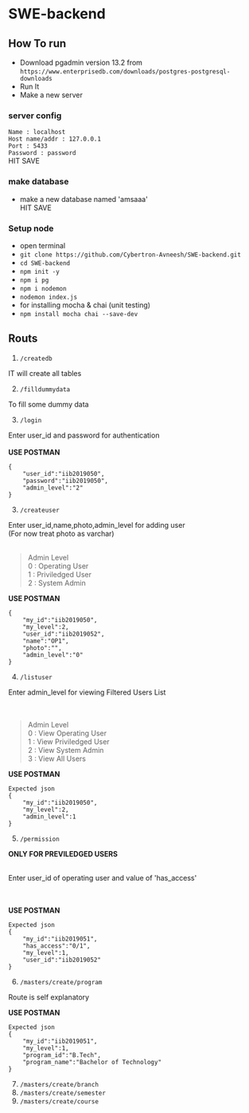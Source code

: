 # SWE-backend

## How To run
* Download pgadmin version 13.2 from `https://www.enterprisedb.com/downloads/postgres-postgresql-downloads`<br>
* Run It
* Make a new server<br>
### server config
`Name : localhost`<br> 
`Host name/addr : 127.0.0.1`<br> 
`Port : 5433`<br> 
`Password : password`<br> 
HIT SAVE

### make database

* make a new database named 'amsaaa'<br>
HIT SAVE

### Setup node

* open terminal
* `git clone https://github.com/Cybertron-Avneesh/SWE-backend.git`
* `cd SWE-backend`
* `npm init -y`
* `npm i pg`
* `npm i nodemon`
* `nodemon index.js`
* for installing mocha & chai (unit testing)
* `npm install mocha chai --save-dev`
## Routs

1. `/createdb`

IT will create all tables

2. `/filldummydata`

To fill some dummy data

3. `/login`

Enter user_id and password for authentication
<br><br>
**USE POSTMAN**<br>
```
{
    "user_id":"iib2019050",
    "password":"iib2019050",
    "admin_level":"2"
}
```
3. `/createuser`

Enter user_id,name,photo,admin_level for adding user<br>
(For now treat photo as varchar)
<br><br>
>Admin Level<br>
>0 : Operating User<br>
>1 : Priviledged User<br>
>2 : System Admin<br>

**USE POSTMAN**<br>
```
{
    "my_id":"iib2019050",
    "my_level":2,
    "user_id":"iib2019052",
    "name":"OP1",
    "photo":"",
    "admin_level":"0"
}
```

4. `/listuser`

Enter admin_level for viewing Filtered Users List<br>
<br><br>
>Admin Level<br>
>0 : View Operating User<br>
>1 : View Priviledged User<br>
>2 : View System Admin<br>
>3 : View All Users<br>

**USE POSTMAN**<br>
```
Expected json
{
    "my_id":"iib2019050",
    "my_level":2,
    "admin_level":1
}
```
5. `/permission`

**ONLY FOR PREVILEDGED USERS**<br><br>

Enter user_id of operating user and value of 'has_access'<br>
<br><br>

**USE POSTMAN**<br>
```
Expected json
{
    "my_id":"iib2019051",
    "has_access":"0/1",
    "my_level":1,
    "user_id":"iib2019052"
}
```

6. `/masters/create/program`

Route is self explanatory<br>

**USE POSTMAN**<br>
```
Expected json
{
    "my_id":"iib2019051",
    "my_level":1,
    "program_id":"B.Tech",
    "program_name":"Bachelor of Technology"
}
```

7. `/masters/create/branch`
8. `/masters/create/semester`
9. `/masters/create/course`
